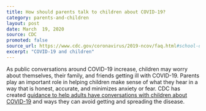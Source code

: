 ```yaml
---
title: How should parents talk to children about COVID-19?
category: parents-and-children
layout: post
date: March  19, 2020
source: CDC
promoted: false
source_url: https://www.cdc.gov/coronavirus/2019-ncov/faq.html#school-dismissals
excerpt: "COVID-19 and children"
---
```


As public conversations around COVID-19 increase, children may worry about themselves, their family, and friends getting ill with COVID-19. Parents play an important role in helping children make sense of what they hear in a way that is honest, accurate, and minimizes anxiety or fear. CDC has created [guidance to help adults have conversations with children about COVID-19](https://www.cdc.gov/coronavirus/2019-ncov/community/schools-childcare/talking-with-children.html) and ways they can avoid getting and spreading the disease.
